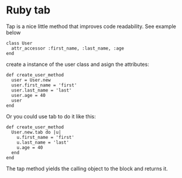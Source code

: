 # Ruby tab

Tap is a nice little method that improves code readability. See example below

```
class User
  attr_accessor :first_name, :last_name, :age
end
```

create a instance of the user class and asign the attributes:

```
def create_user_method
  user = User.new
  user.first_name = 'first'
  user.last_name = 'last'
  user.age = 40
  user
end
```
Or you could use tab to do it like this:
```
def create_user_method
  User.new.tab do |u|
    u.first_name = 'first'
    u.last_name = 'last'
    u.age = 40
  end
end
```
The tap method yields the calling object to the block and returns it.
